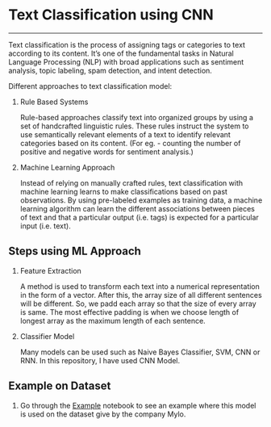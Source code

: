 # Text Classification using CNN
---

Text classification is the process of assigning tags or categories to text according to its content. It’s one of the fundamental tasks in Natural Language Processing (NLP) with broad applications such as sentiment analysis, topic labeling, spam detection, and intent detection.

Different approaches to text classification model:

1. Rule Based Systems
  
   Rule-based approaches classify text into organized groups by using a set of handcrafted linguistic rules. These rules instruct the system to use semantically relevant elements of a text to identify relevant categories based on its content. (For eg. - counting the number of positive and negative words for sentiment analysis.)

2. Machine Learning Approach

    Instead of relying on manually crafted rules, text classification with machine learning learns to make classifications based on past observations. By using pre-labeled examples as training data, a machine learning algorithm can learn the different associations between pieces of text and that a particular output (i.e. tags) is expected for a particular input (i.e. text).
  
## Steps using ML Approach

1. Feature Extraction

    A method is used to transform each text into a numerical representation in the form of a vector. After this, the array size of all different sentences will be different. So, we padd each array so that the size of every array is same. The most effective padding is when we choose length of longest array as the maximum length of each sentence. 

2. Classifier Model

    Many models can be used such as Naive Bayes Classifier, SVM, CNN or RNN. In this repository, I have used CNN Model.

## Example on Dataset

1. Go through the [Example](https://github.com/shubhamjain02/Deep-Learning-Projects/blob/master/Text_Classification/text_classification_example.ipynb) notebook to see an example where this model is used on the dataset give by the company Mylo.

